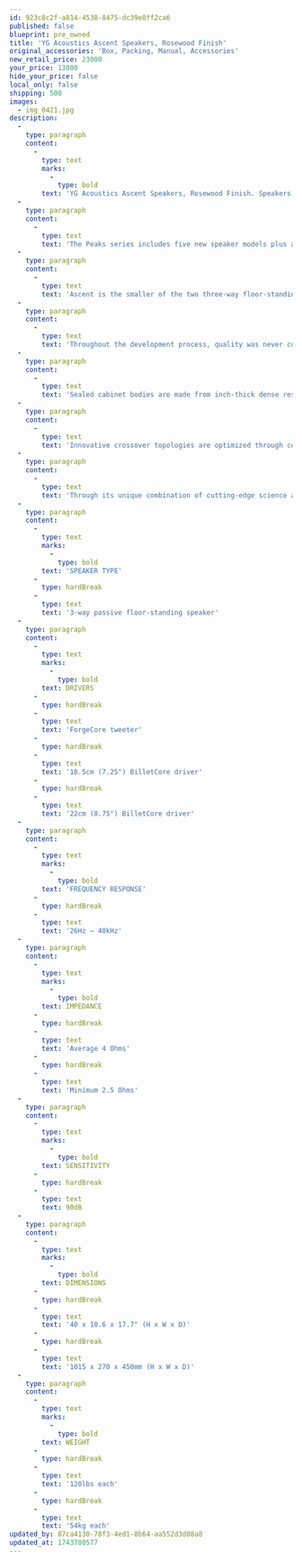 ```yaml
---
id: 923c8c2f-a814-4538-8475-dc39e8ff2ca6
published: false
blueprint: pre_owned
title: 'YG Acoustics Ascent Speakers, Rosewood Finish'
original_accessories: 'Box, Packing, Manual, Accessories'
new_retail_price: 23000
your_price: 13800
hide_your_price: false
local_only: false
shipping: 500
images:
  - img_0421.jpg
description:
  -
    type: paragraph
    content:
      -
        type: text
        marks:
          -
            type: bold
        text: 'YG Acoustics Ascent Speakers, Rosewood Finish. Speakers are in excellent physical and functional condition with original boxes, packing and accessories. Speakers sell as new for $23,000.00. Demo models with full warranty.'
  -
    type: paragraph
    content:
      -
        type: text
        text: 'The Peaks series includes five new speaker models plus a powered subwoofer, each performing at a new reference level for their price point. They excel in any size room, across all genres of music, and are offered in high quality finishes to suit every style of home.'
  -
    type: paragraph
    content:
      -
        type: text
        text: 'Ascent is the smaller of the two three-way floor-standing speakers in the range. Effortless dynamics blend with massive sound-staging, resolution and fine detail. Full scale classical and rock music pour out of the Ascent with ease. Authoritative, deep bass, clarity, finesse and musicality are hallmarks of the Ascent.'
  -
    type: paragraph
    content:
      -
        type: text
        text: 'Throughout the development process, quality was never compromised. Ascent boasts proprietary ForgeCore tweeters and our exceptional BilletCore woofers. These are mounted in thick aluminum front baffles which are precision machined in-house to a profile guided by detailed computational modeling.'
  -
    type: paragraph
    content:
      -
        type: text
        text: 'Sealed cabinet bodies are made from inch-thick dense resin fiber, curved to exact tolerances in custom presses by experienced European workshops. They include advanced bracing and acoustic absorbers which eliminate cabinet resonances and reflections.'
  -
    type: paragraph
    content:
      -
        type: text
        text: 'Innovative crossover topologies are optimized through complex simulation and countless hours of critical listening. These designs maximize efficiency and ensure the broadest possible compatibility with amplifiers. Crossovers use the highest quality components and are hand-built on circuit boards that YG machines in-house.'
  -
    type: paragraph
    content:
      -
        type: text
        text: 'Through its unique combination of cutting-edge science and engineering, Ascent represents an approach with no compromises. Everything from the drivers, cabinets and crossovers, through to the veneer, lacquer and internal cabling has been carefully selected and modeled to deliver the most accurate, most musical performance possible.'
  -
    type: paragraph
    content:
      -
        type: text
        marks:
          -
            type: bold
        text: 'SPEAKER TYPE'
      -
        type: hardBreak
      -
        type: text
        text: '3-way passive floor-standing speaker'
  -
    type: paragraph
    content:
      -
        type: text
        marks:
          -
            type: bold
        text: DRIVERS
      -
        type: hardBreak
      -
        type: text
        text: 'ForgeCore tweeter'
      -
        type: hardBreak
      -
        type: text
        text: '18.5cm (7.25") BilletCore driver'
      -
        type: hardBreak
      -
        type: text
        text: '22cm (8.75") BilletCore driver'
  -
    type: paragraph
    content:
      -
        type: text
        marks:
          -
            type: bold
        text: 'FREQUENCY RESPONSE'
      -
        type: hardBreak
      -
        type: text
        text: '26Hz – 40kHz'
  -
    type: paragraph
    content:
      -
        type: text
        marks:
          -
            type: bold
        text: IMPEDANCE
      -
        type: hardBreak
      -
        type: text
        text: 'Average 4 Ohms'
      -
        type: hardBreak
      -
        type: text
        text: 'Minimum 2.5 Ohms'
  -
    type: paragraph
    content:
      -
        type: text
        marks:
          -
            type: bold
        text: SENSITIVITY
      -
        type: hardBreak
      -
        type: text
        text: 90dB
  -
    type: paragraph
    content:
      -
        type: text
        marks:
          -
            type: bold
        text: DIMENSIONS
      -
        type: hardBreak
      -
        type: text
        text: '40 x 10.6 x 17.7" (H x W x D)'
      -
        type: hardBreak
      -
        type: text
        text: '1015 x 270 x 450mm (H x W x D)'
  -
    type: paragraph
    content:
      -
        type: text
        marks:
          -
            type: bold
        text: WEIGHT
      -
        type: hardBreak
      -
        type: text
        text: '120lbs each'
      -
        type: hardBreak
      -
        type: text
        text: '54kg each'
updated_by: 87ca4130-78f3-4ed1-8b64-aa552d3d08a8
updated_at: 1743780577
---
```

